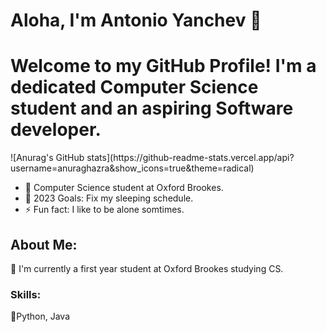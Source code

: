 # Aloha, I'm Antonio Yanchev 👋

<h1>
  Welcome to my GitHub Profile! I'm a dedicated Computer Science student and an aspiring Software developer.
</h1>
![Anurag's GitHub stats](https://github-readme-stats.vercel.app/api?username=anuraghazra&show_icons=true&theme=radical)


- 🌱 Computer Science student at Oxford Brookes.
- 🥅 2023 Goals: Fix my sleeping schedule.
- ⚡ Fun fact: I like to be alone somtimes.

## About Me:
👋 I'm currently a first year student at Oxford Brookes studying CS.
  
 ### Skills:
 :pushpin:Python, Java
